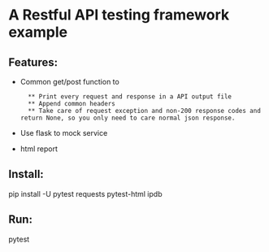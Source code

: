 # A Restful API testing framework example

## Features:

* Common get/post function to 

        ** Print every request and response in a API output file
        ** Append common headers
        ** Take care of request exception and non-200 response codes and return None, so you only need to care normal json response.
        
* Use flask to mock service

* html report
    
## Install:

pip install -U pytest requests pytest-html ipdb

## Run:

pytest
